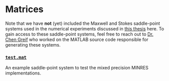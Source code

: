# Matrices
Note that we have **not** (yet) included the Maxwell and Stokes saddle-point systems used in the numerical experiments discussed in 
[this thesis](https://github.com/rmahinpei/mixed-precision-minres/blob/main/thesis_final.pdf) here.
To gain access to these saddle-point systems, feel free to reach out to [Dr. Chen Greif](https://www.cs.ubc.ca/~greif/) who worked on the MATLAB source code responsible for generating these systems.

### [```test.mat```](https://github.com/rmahinpei/mixed-precision-minres/blob/main/matrices/test.mat)
An example saddle-point system to test the mixed precision MINRES implementations.